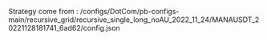 Strategy come from : /configs/DotCom/pb-configs-main/recursive_grid/recursive_single_long_noAU_2022_11_24/MANAUSDT_20221128181741_6ad62/config.json